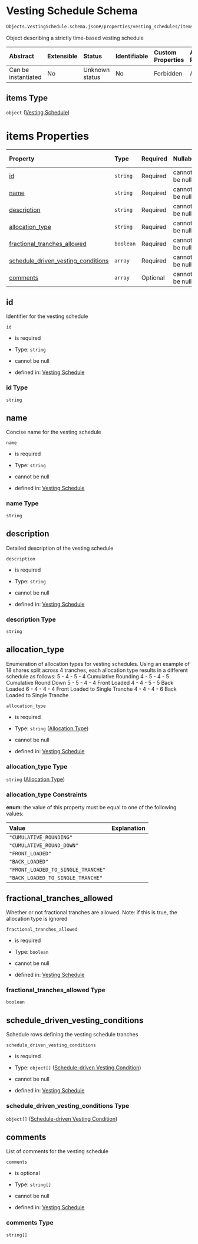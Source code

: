 # Vesting Schedule Schema

```txt
Objects.VestingSchedule.schema.json#/properties/vesting_schedules/items
```

Object describing a strictly time-based vesting schedule

| Abstract            | Extensible | Status         | Identifiable | Custom Properties | Additional Properties | Access Restrictions | Defined In                                                               |
| :------------------ | :--------- | :------------- | :----------- | :---------------- | :-------------------- | :------------------ | :----------------------------------------------------------------------- |
| Can be instantiated | No         | Unknown status | No           | Forbidden         | Allowed               | none                | [CapTable.schema.json\*](../CapTable.schema.json "open original schema") |

## items Type

`object` ([Vesting Schedule](captable-properties-vesting_schedules-vesting-schedule.md))

# items Properties

| Property                                                                  | Type      | Required | Nullable       | Defined by                                                                                                                                                                |
| :------------------------------------------------------------------------ | :-------- | :------- | :------------- | :------------------------------------------------------------------------------------------------------------------------------------------------------------------------ |
| [id](#id)                                                                 | `string`  | Required | cannot be null | [Vesting Schedule](vestingschedule-properties-id.md "Objects.VestingSchedule.schema.json#/properties/id")                                                                 |
| [name](#name)                                                             | `string`  | Required | cannot be null | [Vesting Schedule](vestingschedule-properties-name.md "Objects.VestingSchedule.schema.json#/properties/name")                                                             |
| [description](#description)                                               | `string`  | Required | cannot be null | [Vesting Schedule](vestingschedule-properties-description.md "Objects.VestingSchedule.schema.json#/properties/description")                                               |
| [allocation_type](#allocation_type)                                       | `string`  | Required | cannot be null | [Vesting Schedule](vestingschedule-properties-allocation-type.md "Enums.AllocationType.schema.json#/properties/allocation_type")                                          |
| [fractional_tranches_allowed](#fractional_tranches_allowed)               | `boolean` | Required | cannot be null | [Vesting Schedule](vestingschedule-properties-fractional_tranches_allowed.md "Objects.VestingSchedule.schema.json#/properties/fractional_tranches_allowed")               |
| [schedule_driven_vesting_conditions](#schedule_driven_vesting_conditions) | `array`   | Required | cannot be null | [Vesting Schedule](vestingschedule-properties-schedule_driven_vesting_conditions.md "Objects.VestingSchedule.schema.json#/properties/schedule_driven_vesting_conditions") |
| [comments](#comments)                                                     | `array`   | Optional | cannot be null | [Vesting Schedule](vestingschedule-properties-comments.md "Objects.VestingSchedule.schema.json#/properties/comments")                                                     |

## id

Identifier for the vesting schedule

`id`

- is required

- Type: `string`

- cannot be null

- defined in: [Vesting Schedule](vestingschedule-properties-id.md "Objects.VestingSchedule.schema.json#/properties/id")

### id Type

`string`

## name

Concise name for the vesting schedule

`name`

- is required

- Type: `string`

- cannot be null

- defined in: [Vesting Schedule](vestingschedule-properties-name.md "Objects.VestingSchedule.schema.json#/properties/name")

### name Type

`string`

## description

Detailed description of the vesting schedule

`description`

- is required

- Type: `string`

- cannot be null

- defined in: [Vesting Schedule](vestingschedule-properties-description.md "Objects.VestingSchedule.schema.json#/properties/description")

### description Type

`string`

## allocation_type

Enumeration of allocation types for vesting schedules. Using an example of 18 shares split across 4 tranches, each allocation type results in a different schedule as follows:
5 - 4 - 5 - 4 Cumulative Rounding
4 - 5 - 4 - 5 Cumulative Round Down
5 - 5 - 4 - 4 Front Loaded
4 - 4 - 5 - 5 Back Loaded
6 - 4 - 4 - 4 Front Loaded to Single Tranche
4 - 4 - 4 - 6 Back Loaded to Single Tranche

`allocation_type`

- is required

- Type: `string` ([Allocation Type](vestingschedule-properties-allocation-type.md))

- cannot be null

- defined in: [Vesting Schedule](vestingschedule-properties-allocation-type.md "Enums.AllocationType.schema.json#/properties/allocation_type")

### allocation_type Type

`string` ([Allocation Type](vestingschedule-properties-allocation-type.md))

### allocation_type Constraints

**enum**: the value of this property must be equal to one of the following values:

| Value                              | Explanation |
| :--------------------------------- | :---------- |
| `"CUMULATIVE_ROUNDING"`            |             |
| `"CUMULATIVE_ROUND_DOWN"`          |             |
| `"FRONT_LOADED"`                   |             |
| `"BACK_LOADED"`                    |             |
| `"FRONT_LOADED_TO_SINGLE_TRANCHE"` |             |
| `"BACK_LOADED_TO_SINGLE_TRANCHE"`  |             |

## fractional_tranches_allowed

Whether or not fractional tranches are allowed. Note: if this is true, the allocation type is ignored

`fractional_tranches_allowed`

- is required

- Type: `boolean`

- cannot be null

- defined in: [Vesting Schedule](vestingschedule-properties-fractional_tranches_allowed.md "Objects.VestingSchedule.schema.json#/properties/fractional_tranches_allowed")

### fractional_tranches_allowed Type

`boolean`

## schedule_driven_vesting_conditions

Schedule rows defining the vesting schedule tranches

`schedule_driven_vesting_conditions`

- is required

- Type: `object[]` ([Schedule-driven Vesting Condition](vestingschedule-properties-schedule_driven_vesting_conditions-schedule-driven-vesting-condition.md))

- cannot be null

- defined in: [Vesting Schedule](vestingschedule-properties-schedule_driven_vesting_conditions.md "Objects.VestingSchedule.schema.json#/properties/schedule_driven_vesting_conditions")

### schedule_driven_vesting_conditions Type

`object[]` ([Schedule-driven Vesting Condition](vestingschedule-properties-schedule_driven_vesting_conditions-schedule-driven-vesting-condition.md))

## comments

List of comments for the vesting schedule

`comments`

- is optional

- Type: `string[]`

- cannot be null

- defined in: [Vesting Schedule](vestingschedule-properties-comments.md "Objects.VestingSchedule.schema.json#/properties/comments")

### comments Type

`string[]`
